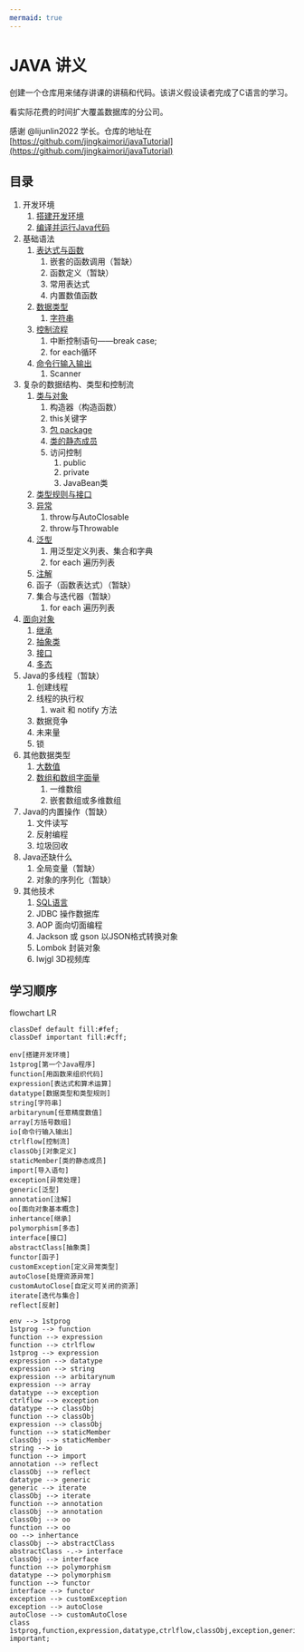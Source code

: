 ```yaml
---
mermaid: true
---
```

# JAVA 讲义

创建一个仓库用来储存讲课的讲稿和代码。该讲义假设读者完成了C语言的学习。

看实际花费的时间扩大覆盖数据库的分公司。

感谢 @lijunlin2022 学长。仓库的地址在[https://github.com/jingkaimori/javaTutorial](https://github.com/jingkaimori/javaTutorial)

## 目录
1. 开发环境
    1. [搭建开发环境](./开发环境/开发环境.md)
    2. [编译并运行Java代码](./开发环境/第一个Java程序.md)
2. 基础语法
    1. [表达式与函数](./基础语法/02_表达式和函数.md)
        1. 嵌套的函数调用（暂缺）
        2. 函数定义（暂缺）
        3. 常用表达式
        4. 内置数值函数
    2. [数据类型](./基础语法/01_数据类型.md)
        1. [字符串](./基础语法/03_字符串.md)
    3. [控制流程](./基础语法/04_控制流程.md)
        1. 中断控制语句——break case;
        2. for each循环
    4. [命令行输入输出](./基础语法/05_输入输出.md)
        1. Scanner
3. 复杂的数据结构、类型和控制流
    1. [类与对象](./类型与对象/01_类与对象.md)
        1. 构造器（构造函数）
        2. this关键字
        3. [包 package](./类型与对象/02_package和import.md)
        4. [类的静态成员](./类型与对象/05_类的静态成员.md)
        5. 访问控制
            1. public
            2. private
            3. JavaBean类
    2. [类型规则与接口](./类型与对象/03_接口.md)
    3. [异常](./类型与对象/04_异常.md)
        1. throw与AutoClosable
        2. throw与Throwable
    4. [泛型](./类型与对象/08_泛型.md)
        1. 用泛型定义列表、集合和字典
        2. for each 遍历列表
    5. [注解](./类型与对象/09_注解.md)
    6. 函子（函数表达式）（暂缺）
    7. 集合与迭代器（暂缺）
        1. for each 遍历列表
4. [面向对象](./面向对象/01_什么是面向对象.md)
    1. [继承](./面向对象/03_继承.md)
    2. [抽象类](./面向对象/06_抽象类.md)
    3. [接口](./面向对象/07_接口.md)
    4. [多态](./面向对象/05_多态.md)
5. Java的多线程（暂缺）
    1. 创建线程
    2. 线程的执行权
        1. wait 和 notify 方法
    3. 数据竞争
    4. 未来量
    5. 锁
6. 其他数据类型
    1. [大数值](./其他数据类型/01_大数值.md)
    2. [数组和数组字面量](./其他数据类型/02_数组.md)
        1. 一维数组
        2. 嵌套数组或多维数组
7. Java的内置操作（暂缺）
    1. 文件读写
    2. 反射编程
    3. 垃圾回收
8. Java还缺什么
    1. 全局变量（暂缺）
    2. 对象的序列化（暂缺）
9. 其他技术 
    1. [SQL语言](./数据库基本知识/SQL.md)
    1. JDBC 操作数据库
    2. AOP 面向切面编程
    3. Jackson 或 gson 以JSON格式转换对象
    4. Lombok 封装对象
    5. lwjgl 3D视频库

## 学习顺序

<div class="mermaid">
flowchart LR

    classDef default fill:#fef;
    classDef important fill:#cff;

    env[搭建开发环境]
    1stprog[第一个Java程序]
    function[用函数来组织代码]
    expression[表达式和算术运算]
    datatype[数据类型和类型规则]
    string[字符串]
    arbitarynum[任意精度数值]
    array[方括号数组]
    io[命令行输入输出]
    ctrlflow[控制流]
    classObj[对象定义]
    staticMember[类的静态成员]
    import[导入语句]
    exception[异常处理]
    generic[泛型]
    annotation[注解]
    oo[面向对象基本概念]
    inhertance[继承]
    polymorphism[多态]
    interface[接口]
    abstractClass[抽象类]
    functor[函子]
    customException[定义异常类型]
    autoClose[处理资源异常]
    customAutoClose[自定义可关闭的资源]
    iterate[迭代与集合]
    reflect[反射]

    env --> 1stprog
    1stprog --> function
    function --> expression
    function --> ctrlflow
    1stprog --> expression
    expression --> datatype
    expression --> string
    expression --> arbitarynum
    expression --> array
    datatype --> exception
    ctrlflow --> exception
    datatype --> classObj
    function --> classObj
    expression --> classObj
    function --> staticMember
    classObj --> staticMember
    string --> io
    function --> import
    annotation --> reflect
    classObj --> reflect
    datatype --> generic
    generic --> iterate
    classObj --> iterate
    function --> annotation
    classObj --> annotation
    classObj --> oo
    function --> oo
    oo --> inhertance
    classObj --> abstractClass
    abstractClass -.-> interface
    classObj --> interface
    function --> polymorphism
    datatype --> polymorphism
    function --> functor
    interface --> functor
    exception --> customException
    exception --> autoClose
    autoClose --> customAutoClose
    class 1stprog,function,expression,datatype,ctrlflow,classObj,exception,generic,interface,functor,iterate important;
</div>